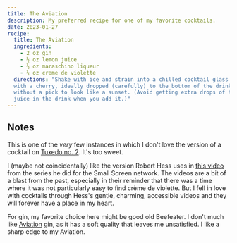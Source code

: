 ```yaml
---
title: The Aviation
description: My preferred recipe for one of my favorite cocktails.
date: 2023-01-27
recipe:
  title: The Aviation
  ingredients:
    - 2 oz gin
    - ½ oz lemon juice
    - ½ oz maraschino liqueur
    - ¼ oz creme de violette
  directions: "Shake with ice and strain into a chilled cocktail glass. Garnish
  with a cherry, ideally dropped (carefully) to the bottom of the drink
  without a pick to look like a sunset. (Avoid getting extra drops of the cherry
  juice in the drink when you add it.)"
---
```


## Notes

This is one of the _very_ few instances in which I don't love the version of a cocktail on [Tuxedo no. 2](https://tuxedono2.com/aviation-cocktail-recipe). It's too sweet.

I (maybe not coincidentally) like the version Robert Hess uses in [this video](https://www.youtube.com/watch?v=bwufKaNzNUA) from the series he did for the Small Screen network. The videos are a bit of a blast from the past, especially in their reminder that there was a time where it was not particularly easy to find crème de violette. But I fell in love with cocktails through Hess's gentle, charming, accessible videos and they will forever have a place in my heart.

For gin, my favorite choice here might be good old Beefeater. I don't much like [Aviation](https://www.aviationgin.com/) gin, as it has a soft quality that leaves me unsatisfied. I like a sharp edge to my Aviation.
